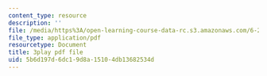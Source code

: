 ```yaml
---
content_type: resource
description: ''
file: /media/https%3A/open-learning-course-data-rc.s3.amazonaws.com/6-262-discrete-stochastic-processes-spring-2011/5b6d197d6dc19d8a15104db13682534d_TOvSJkC1nRI.pdf
file_type: application/pdf
resourcetype: Document
title: 3play pdf file
uid: 5b6d197d-6dc1-9d8a-1510-4db13682534d
---
```

